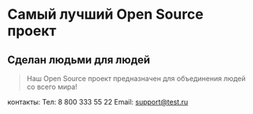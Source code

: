 # Самый лучший Open Source проект

## Сделан людьми для людей

> Наш Open Source проект предназначен для объединения людей со всего мира!

 контакты:
Тел: 8 800 333 55 22
Email: support@test.ru
